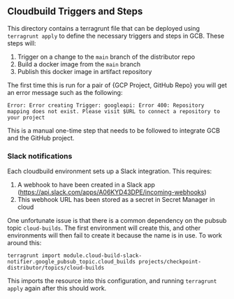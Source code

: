 ## Cloudbuild Triggers and Steps

This directory contains a terragrunt file that can be deployed using `terragrunt apply` to define the necessary triggers and steps in GCB.
These steps will:
 1. Trigger on a change to the `main` branch of the distributor repo
 2. Build a docker image from the `main` branch
 3. Publish this docker image in artifact repository

The first time this is run for a pair of {GCP Project, GitHub Repo} you will get an error message such as the following:
```
Error: Error creating Trigger: googleapi: Error 400: Repository mapping does not exist. Please visit $URL to connect a repository to your project
```

This is a manual one-time step that needs to be followed to integrate GCB and the GitHub project.

### Slack notifications

Each cloudbuild environment sets up a Slack integration. This requires:
 1. A webhook to have been created in a Slack app (https://api.slack.com/apps/A06KYD43DPE/incoming-webhooks)
 2. This webhook URL has been stored as a secret in Secret Manager in cloud

One unfortunate issue is that there is a common dependency on the pubsub topic `cloud-builds`.
The first environment will create this, and other environments will then fail to create it because the name is in use.
To work around this:

```
terragrunt import module.cloud-build-slack-notifier.google_pubsub_topic.cloud_builds projects/checkpoint-distributor/topics/cloud-builds
```

This imports the resource into this configuration, and running `terragrunt apply` again after this should work.
